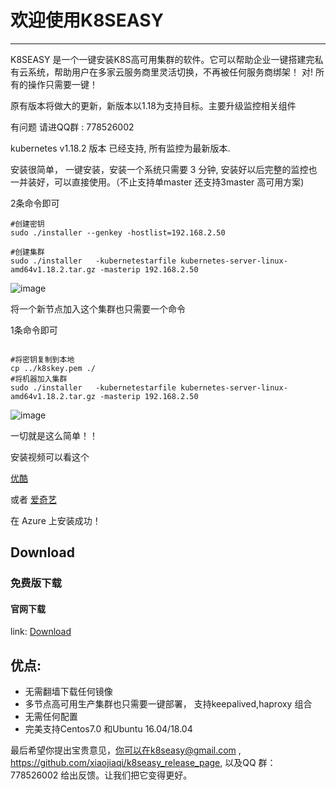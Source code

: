 # 欢迎使用K8SEASY

------

K8SEASY 是一个一键安装K8S高可用集群的软件。它可以帮助企业一键搭建完私有云系统，帮助用户在多家云服务商里灵活切换，不再被任何服务商绑架！ 对! 所有的操作只需要一键！

原有版本将做大的更新，新版本以1.18为支持目标。主要升级监控相关组件

有问题 请进QQ群 : 778526002

kubernetes v1.18.2 版本 已经支持, 所有监控为最新版本.

安装很简单， 一键安装，安装一个系统只需要 3 分钟, 安装好以后完整的监控也一并装好，可以直接使用。（不止支持单master 还支持3master 高可用方案)

2条命令即可

```shell
#创建密钥
sudo ./installer --genkey -hostlist=192.168.2.50

#创建集群
sudo ./installer   -kubernetestarfile kubernetes-server-linux-amd64v1.18.2.tar.gz -masterip 192.168.2.50

```


![image](http://www.k8seasy.com/fast.gif)


将一个新节点加入这个集群也只需要一个命令 

1条命令即可

```shell
 
#将密钥复制到本地
cp ../k8skey.pem ./
#将机器加入集群
sudo ./installer   -kubernetestarfile kubernetes-server-linux-amd64v1.18.2.tar.gz -masterip 192.168.2.50

```
![image](http://www.k8seasy.com/fast2.gif)

一切就是这么简单！！


安装视频可以看这个

[优酷](https://v.youku.com/v_show/id_XNDU1MDQxNjExMg==.html)


或者
[爱奇艺](https://www.iqiyi.com/v_19rvrdfn18.html)


在 Azure 上安装成功！
 
## Download
 
### 免费版下载


#### 官网下载
link: [Download](http://dl.k8seasy.com/)
 
## 优点:

* 无需翻墙下载任何镜像
* 多节点高可用生产集群也只需要一键部署， 支持keepalived,haproxy 组合
* 无需任何配置
* 完美支持Centos7.0 和Ubuntu 16.04/18.04
 
最后希望你提出宝贵意见，你可以在k8seasy@gmail.com  , https://github.com/xiaojiaqi/k8seasy_release_page,  以及QQ 群： 778526002 给出反馈。让我们把它变得更好。
